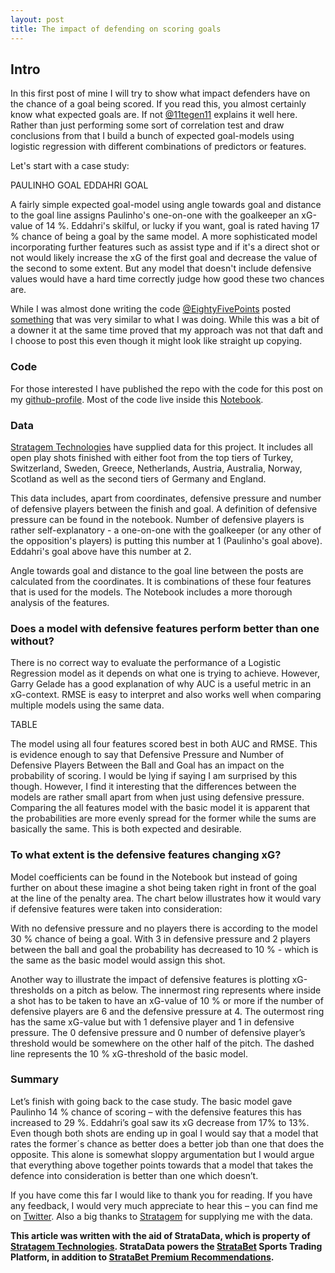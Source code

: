 ```yaml
---
layout: post
title: The impact of defending on scoring goals
---
```

## Intro
In this first post of mine I will try to show what impact defenders have on the chance of a goal being scored. If you read this, you almost certainly know what expected goals are. If not [@11tegen11](https://twitter.com/11tegen11) explains it well here. Rather than just performing some sort of correlation test and draw conclusions from that I build a bunch of expected goal-models using logistic regression with different combinations of predictors or features.
 
Let's start with a case study:

PAULINHO GOAL
EDDAHRI GOAL

A fairly simple expected goal-model using angle towards goal and distance to the goal line assigns Paulinho's one-on-one with the goalkeeper an xG-value of 14 %. Eddahri's skilful, or lucky if you want, goal is rated having 17 % chance of being a goal by the same model. A more sophisticated model incorporating further features such as assist type and if it's a direct shot or not would likely increase the xG of the first goal and decrease the value of the second to some extent. But any model that doesn't include defensive values would have a hard time correctly judge how good these two chances are.

While I was almost done writing the code [@EightyFivePoints](https://twitter.com/EightyFivePoint) posted [something](http://eightyfivepoints.blogspot.co.uk/2017/09/bodies-on-line-quantifying-how.html) that was very similar to what I was doing. While this was a bit of a downer it at the same time proved that my approach was not that daft and I choose to post this even though it might look like straight up copying.

### Code
For those interested I have published the repo with the code for this post on my [github-profile](https://github.com/karlanka/). Most of the code live inside this [Notebook](https://github.com/karlanka).

### Data
[Stratagem Technologies](http://www.stratagem.co) have supplied data for this project. It includes all open play shots finished with either foot from the top tiers of Turkey, Switzerland, Sweden, Greece, Netherlands, Austria, Australia, Norway, Scotland as well as the second tiers of Germany and England.

This data includes, apart from coordinates, defensive pressure and number of defensive players between the finish and goal. A definition of defensive pressure can be found in the notebook. Number of defensive players is rather self-explanatory - a one-on-one with the goalkeeper (or any other of the opposition's players) is putting this number at 1 (Paulinho's goal above). Eddahri's goal above have this number at 2.

Angle towards goal and distance to the goal line between the posts are calculated from the coordinates. It is combinations of these four features that is used for the models. The Notebook includes a more thorough analysis of the features.

### Does a model with defensive features perform better than one without?
There is no correct way to evaluate the performance of a Logistic Regression model as it depends on what one is trying to achieve. However, Garry Gelade has a good explanation of why AUC is a useful metric in an xG-context. RMSE is easy to interpret and also works well when comparing multiple models using the same data.

TABLE

The model using all four features scored best in both AUC and RMSE. This is evidence enough to say that Defensive Pressure and Number of Defensive Players Between the Ball and Goal has an impact on the probability of scoring. I would be lying if saying I am surprised by this though. However, I find it interesting that the differences between the models are rather small apart from when just using defensive pressure.
Comparing the all features model with the basic model it is apparent that the probabilities are more evenly spread for the former while the sums are basically the same. This is both expected and desirable.

### To what extent is the defensive features changing xG?
Model coefficients can be found in the Notebook but instead of going further on about these imagine a shot being taken right in front of the goal at the line of the penalty area. The chart below illustrates how it would vary if defensive features were taken into consideration:

With no defensive pressure and no players there is according to the model 30 % chance of being a goal.  With 3 in defensive pressure and 2 players between the ball and goal the probability has decreased to 10 % - which is the same as the basic model would assign this shot.

Another way to illustrate the impact of defensive features is plotting xG-thresholds on a pitch as below.
The innermost ring represents where inside a shot has to be taken to have an xG-value of 10 % or more if the number of defensive players are 6 and the defensive pressure at 4. The outermost ring has the same xG-value but with 1 defensive player and 1 in defensive pressure. The 0 defensive pressure and 0 number of defensive player’s threshold would be somewhere on the other half of the pitch. The dashed line represents the 10 % xG-threshold of the basic model.

### Summary
Let’s finish with going back to the case study. The basic model gave Paulinho 14 % chance of scoring – with the defensive features this has increased to 29 %. Eddahri’s goal saw its xG decrease from 17% to 13%. Even though both shots are ending up in goal I would say that a model that rates the former´s chance as better does a better job than one that does the opposite. This alone is somewhat sloppy argumentation but I would argue that everything above together points towards that a model that takes the defence into consideration is better than one which doesn’t.

If you have come this far I would like to thank you for reading. If you have any feedback, I would very much appreciate to hear this – you can find me on [Twitter](https://twitter.com/evilspacelord). Also a big thanks to [Stratagem](http://www.stratagem.co) for supplying me with the data.

**This article was written with the aid of StrataData, which is property of [Stratagem Technologies](http://www.stratagem.co). StrataData powers the [StrataBet](http://www.stratabet.com) Sports Trading Platform, in addition to [StrataBet Premium Recommendations](http://app.stratabet.com/recommendations).**
